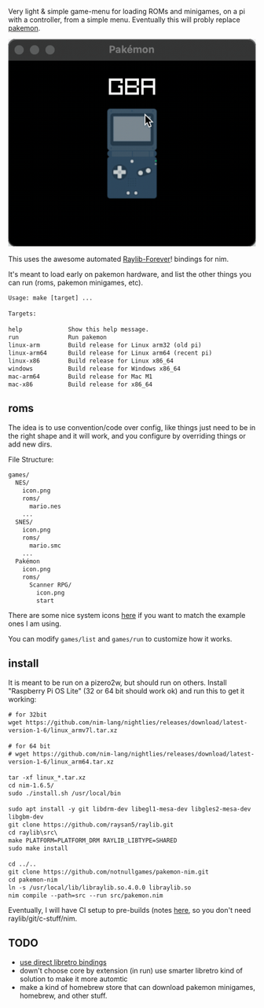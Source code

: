 Very light & simple game-menu for loading ROMs and minigames, on a pi with a controller, from a simple menu. Eventually this will probly replace [pakemon](https://github.com/notnullgames/pakemon).

![demo](./demo.gif)

This uses the awesome automated [Raylib-Forever](https://github.com/Guevara-chan/Raylib-Forever)! bindings for nim.

It's meant to load early on pakemon hardware, and list the other things you can run (roms, pakemon minigames, etc).


```
Usage: make [target] ...

Targets:

help             Show this help message.
run              Run pakemon
linux-arm        Build release for Linux arm32 (old pi)
linux-arm64      Build release for Linux arm64 (recent pi)
linux-x86        Build release for Linux x86_64
windows          Build release for Windows x86_64
mac-arm64        Build release for Mac M1
mac-x86          Build release for x86_64
```

## roms

The idea is to use convention/code over config, like things just need to be in the right shape and it will work, and you configure by overriding things or add new dirs.

File Structure:

```
games/
  NES/
    icon.png
    roms/
      mario.nes
    ...
  SNES/
    icon.png
    roms/
      mario.smc
    ...
  Pakémon
    icon.png
    roms/
      Scanner RPG/
        icon.png
        start
````

There are some nice system icons [here](https://github.com/baxysquare/baxy-retroarch-themes/tree/master/bytheme/FlatUX/src/png/128) if you want to match the example ones I am using.

You can modify `games/list` and `games/run` to customize how it works.


## install

It is meant to be run on a pizero2w, but should run on others. Install "Raspberry Pi OS Lite" (32 or 64 bit should work ok) and run this to get it working:

```
# for 32bit
wget https://github.com/nim-lang/nightlies/releases/download/latest-version-1-6/linux_armv7l.tar.xz

# for 64 bit
# wget https://github.com/nim-lang/nightlies/releases/download/latest-version-1-6/linux_arm64.tar.xz

tar -xf linux_*.tar.xz
cd nim-1.6.5/
sudo ./install.sh /usr/local/bin

sudo apt install -y git libdrm-dev libegl1-mesa-dev libgles2-mesa-dev libgbm-dev
git clone https://github.com/raysan5/raylib.git
cd raylib\src\
make PLATFORM=PLATFORM_DRM RAYLIB_LIBTYPE=SHARED
sudo make install

cd ../..
git clone https://github.com/notnullgames/pakemon-nim.git
cd pakemon-nim
ln -s /usr/local/lib/libraylib.so.4.0.0 libraylib.so
nim compile --path=src --run src/pakemon.nim
```


Eventually, I will have CI setup to pre-builds (notes [here](https://github.com/nim-lang/Nim/wiki/BuildServices#8-cross-compilation-and-release), so you don't need raylib/git/c-stuff/nim.


## TODO

- [use direct libretro bindings](https://github.com/RobLoach/raylib-libretro/blob/master/example/raylib-libretro-basic.c)
- down't choose core by extension (in run) use smarter libretro kind of solution to make it more automtic
- make a kind of homebrew store that can download pakemon minigames, homebrew, and other stuff.

